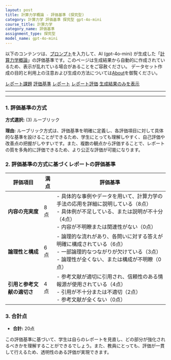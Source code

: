 ```yaml
---
layout: post
title: 計算力学概論 - 評価基準 (探究型)
category: 計算力学 評価基準 探究型 gpt-4o-mini
course_title: 計算力学
category_name: 評価基準
assignment_type: 探究型
model_name: gpt-4o-mini
---
```


以下のコンテンツは、[プロンプト](https://github.com/takedatoshiyuki/synthetic_assignments/tree/main/generated/計算力学/gpt-4o-mini/prompt_評価基準-探究型.md)を入力して、AI (gpt-4o-mini) が生成した「[計算力学概論](/contents/計算力学/)」の評価基準です。このページは生成結果から自動的に作成されているため、表示が乱れている場合があることをご容赦ください。
データセット作成の目的と利用上の注意および生成の方法については[About](/About)を御覧ください。

[レポート課題](../レポート課題-探究型)
[評価基準](../評価基準-探究型)
[レポート](../レポート-探究型)
[レポート評価](../レポート評価-探究型)
[生成結果のみを表示](https://github.com/takedatoshiyuki/synthetic_assignments/tree/main/generated/計算力学/gpt-4o-mini/評価基準-探究型.md)
  

***
***
  
### 1. 評価基準の方式
**方式選択:** (3) ルーブリック

**理由:** ルーブリック方式は、評価基準を明確に定義し、各評価項目に対して具体的な基準を設けることができるため、学生にとっても理解しやすく、自己評価や改善点の把握がしやすいです。また、複数の観点から評価することで、レポートの質を多角的に評価できるため、より公正な評価が可能になります。

### 2. 評価基準の方式に基づくレポートの評価基準

| 評価項目                     | 満点 | 評価基準                                                                                     |
|------------------------------|------|----------------------------------------------------------------------------------------------|
| **内容の充実度**             | 8点  | - 具体的な事例やデータを用いて、計算力学の手法の応用を詳細に説明している（8点）<br>- 具体例が不足している、または説明が不十分（4点）<br>- 内容が不明瞭または関連性がない（0点） |
| **論理性と構成**             | 6点  | - 論理的な流れがあり、各問いに対する答えが明確に構成されている（6点）<br>- 一部論理的なつながりが欠けている（3点）<br>- 論理性が全くない、または構成が不明瞭（0点） |
| **引用と参考文献の適切さ**   | 4点  | - 参考文献が適切に引用され、信頼性のある情報源が使用されている（4点）<br>- 引用が不十分または不適切（2点）<br>- 参考文献が全くない（0点） |

### 3. 合計点
- **合計:** 20点

この評価基準に基づいて、学生は自らのレポートを見直し、どの部分が強化されるべきかを理解することができるでしょう。また、教員にとっても、評価が一貫して行えるため、透明性のある評価が実現できます。
